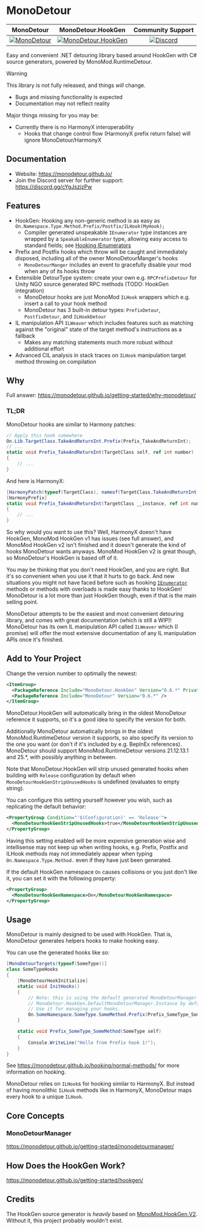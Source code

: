 # MonoDetour

| MonoDetour | MonoDetour.HookGen | Community Support |
|:-:|:-:|:-:|
| [![MonoDetour](https://img.shields.io/nuget/v/MonoDetour?style=for-the-badge&logo=nuget)](https://www.nuget.org/packages/MonoDetour) | [![MonoDetour.HookGen](https://img.shields.io/nuget/v/MonoDetour.HookGen?style=for-the-badge&logo=nuget)](https://www.nuget.org/packages/MonoDetour.HookGen) | [![Discord](https://img.shields.io/discord/1377047282381361152?style=for-the-badge&label=Discord)](<https://discord.gg/cYgJszjzPw>) |

Easy and convenient .NET detouring library based around HookGen with C# source generators, powered by MonoMod.RuntimeDetour.

> [!WARNING]
> This library is not fully released, and things *will* change.
>
> - Bugs and missing functionality is expected
> - Documentation may not reflect reality
>
> Major things missing for you may be:
>
> - Currently there is no HarmonyX interoperability
>   - Hooks that change control flow (HarmonyX prefix return false) will ignore MonoDetour/HarmonyX

## Documentation

- Website: <https://monodetour.github.io/>
- Join the Discord server for further support: <https://discord.gg/cYgJszjzPw>

## Features

- HookGen: Hooking any non-generic method is as easy as `On.Namespace.Type.Method.Prefix/Postfix/ILHook(MyHook);`
  - Compiler generated unspeakable `IEnumerator` type instances are wrapped by a `SpeakableEnumerator` type, allowing easy access to standard fields; see [Hooking IEnumerators](<https://monodetour.github.io/hooking/ienumerators/>)
- Prefix and Postfix hooks which throw will be caught and immediately disposed, including all of the owner MonoDetourManger's hooks
  - `MonoDetourManger` includes an event to gracefully disable your mod when any of its hooks throw
- Extensible DetourType system: create your own e.g. `RPCPrefixDetour` for Unity NGO source generated RPC methods (TODO: HookGen integration)
  - MonoDetour hooks are just MonoMod `ILHook` wrappers which e.g. insert a call to your hook method
  - MonoDetour has 3 built-in detour types: `PrefixDetour`, `PostfixDetour`, and `ILHookDetour`
- IL manipulation API `ILWeaver` which includes features such as matching against the "original" state of the target method's instructions as a fallback
  - Makes any matching statements much more robust without additional effort
- Advanced CIL analysis in stack traces on `ILHook` manipulation target method throwing on compilation

## Why

Full answer: <https://monodetour.github.io/getting-started/why-monodetour/>

### TL;DR

MonoDetour hooks are similar to Harmony patches:

```cs
// Apply this hook somewhere
On.Lib.TargetClass.TakeAndReturnInt.Prefix(Prefix_TakeAndReturnInt);
// ...
static void Prefix_TakeAndReturnInt(TargetClass self, ref int number)
{
    // ...
}
```

And here is HarmonyX:

```cs
[HarmonyPatch(typeof(TargetClass), nameof(TargetClass.TakeAndReturnInt))]
[HarmonyPrefix]
static void Prefix_TakeAndReturnInt(TargetClass __instance, ref int number)
{
    // ...
}
```

So why would you want to use this? Well, HarmonyX doesn't have HookGen, MonoMod HookGen v1 has issues (see full answer), and MonoMod HookGen v2 isn't finished and it doesn't generate the kind of hooks MonoDetour wants anyways. MonoMod HookGen v2 is great though, so MonoDetour's HookGen is based off of it.

You may be thinking that you don't need HookGen, and you are right. But it's so convenient when you use it that it hurts to go back. And new situations you might not have faced before such as hooking [`IEnumerator`](<https://monodetour.github.io/hooking/ienumerators/>) methods or methods with overloads is made easy thanks to HookGen! MonoDetour is a lot more than just HookGen though, even if that is the main selling point.

MonoDetour attempts to be the easiest and most convenient detouring library, and comes with great documentation (which is still a WIP)! MonoDetour has its own IL manipulation API called `ILWeaver` which (I promise) will offer the most extensive documentation of any IL manipulation APIs once it's finished.

## Add to Your Project

Change the version number to optimally the newest:

```xml
<ItemGroup>
  <PackageReference Include="MonoDetour.HookGen" Version="0.6.*" PrivateAssets="all" />
  <PackageReference Include="MonoDetour" Version="0.6.*" />
</ItemGroup>
```

MonoDetour.HookGen will automatically bring in the oldest MonoDetour reference it supports, so it's a good idea to specify the version for both.

Additionally MonoDetour automatically brings in the oldest MonoMod.RuntimeDetour version it supports, so also specify its version to the one you want (or don't if it's included by e.g. BepInEx references). MonoDetour should support MonoMod.RuntimeDetour versions 21.12.13.1 and 25.*, with possibly anything in between.

Note that MonoDetour.HookGen will strip unused generated hooks when building with `Release` configuration by default when `MonoDetourHookGenStripUnusedHooks` is undefined (evaluates to empty string).

You can configure this setting yourself however you wish, such as replicating the default behavior:

```xml
<PropertyGroup Condition="'$(Configuration)' == 'Release'">
  <MonoDetourHookGenStripUnusedHooks>true</MonoDetourHookGenStripUnusedHooks>
</PropertyGroup>
```

Having this setting enabled will be more expensive generation wise and intellisense may not keep up when writing hooks, e.g. Prefix, Postfix and ILHook methods may not immediately appear when typing `On.Namespace.Type.Method.` even if they have just been generated.

If the default HookGen namespace `On` causes collisions or you just don't like it, you can set it with the following property:

```xml
<PropertyGroup>
  <MonoDetourHookGenNamespace>On</MonoDetourHookGenNamespace>
</PropertyGroup>
```

## Usage

MonoDetour is mainly designed to be used with HookGen. That is, MonoDetour generates helpers hooks to make hooking easy.

You can use the generated hooks like so:

```cs
[MonoDetourTargets(typeof(SomeType))]
class SomeTypeHooks
{
    [MonoDetourHookInitialize]
    static void InitHooks()
    {
        // Note: this is using the default generated MonoDetourManager
        // MonoDetour.HookGen.DefaultMonoDetourManager.Instance by default.
        // Use it for managing your hooks.
        On.SomeNamespace.SomeType.SomeMethod.Prefix(Prefix_SomeType_SomeMethod);
    }

    static void Prefix_SomeType_SomeMethod(SomeType self)
    {
        Console.WriteLine("Hello from Prefix hook 1!");
    }
}
```

See <https://monodetour.github.io/hooking/normal-methods/> for more information on hooking.

MonoDetour relies on `ILHook`s for hooking similar to HarmonyX. But instead of having monolithic `ILHook` methods like in HarmonyX, MonoDetour maps every hook to a unique `ILHook`.

## Core Concepts

### MonoDetourManager

<https://monodetour.github.io/getting-started/monodetourmanager/>

## How Does the HookGen Work?

<https://monodetour.github.io/getting-started/hookgen/>

## Credits

The HookGen source generator is *heavily* based on [MonoMod.HookGen.V2](<https://github.com/MonoMod/MonoMod/tree/hookgenv2>).
Without it, this project probably wouldn't exist.
